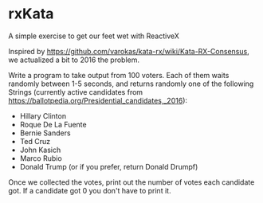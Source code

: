 # rxKata
A simple exercise to get our feet wet with ReactiveX 

Inspired by https://github.com/varokas/kata-rx/wiki/Kata-RX-Consensus, we actualized a bit to 2016 the problem.

Write a program to take output from 100 voters. Each of them waits randomly between 1-5 seconds, and returns randomly one of the following Strings (currently active candidates from https://ballotpedia.org/Presidential_candidates,_2016): 

- Hillary Clinton
- Roque De La Fuente
- Bernie Sanders
- Ted Cruz
- John Kasich
- Marco Rubio
- Donald Trump (or if you prefer, return Donald Drumpf) 

Once we collected the votes, print out the number of votes each candidate got. If a candidate got 0 you don't have to print it. 
